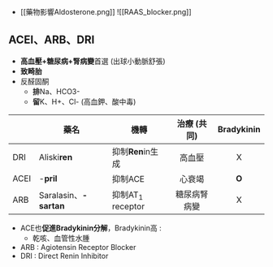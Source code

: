 - [[藥物影響Aldosterone.png]]
![[RAAS_blocker.png]]
## ACEI、ARB、DRI
- **高血壓+糖尿病+腎病變**首選 (出球小動脈舒張)
- **致畸胎**
- 反醛固酮
	- **排**Na、HCO3-
	- **留**K、H+、Cl- (高血鉀、酸中毒)

|      | 藥名             | 機轉             | 治療 (共同)| Bradykinin |
|------|------------------|------------------|:-----------:|:------------:|
| DRI  | Aliski**ren**        | 抑制**Ren**in生成    | 高血壓     | X          |
| ACEI | -**pril**             | 抑制ACE          | 心衰竭    | **O**          | 
| ARB  | Saralasin、**-sartan** | 抑制AT$_1$ receptor | 糖尿病腎病變| X          |
- ACE也**促進Bradykinin分解**，Bradykinin高 :
	- 乾咳、血管性水腫
- ARB : Agiotensin Receptor Blocker
- DRI : Direct Renin Inhibitor
